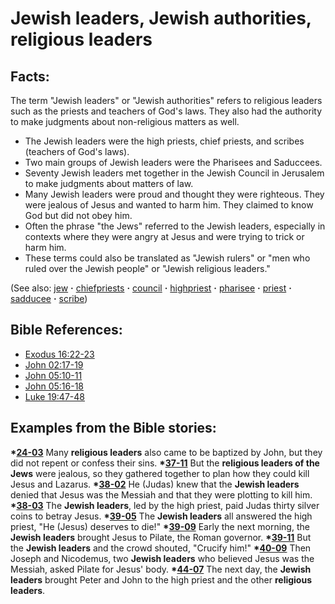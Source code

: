 # Jewish leaders, Jewish authorities, religious leaders #

## Facts: ##

The term "Jewish leaders" or "Jewish authorities" refers to religious leaders such as the priests and teachers of God's laws. They also had the authority to make judgments about non-religious matters as well.

* The Jewish leaders were the high priests, chief priests, and scribes (teachers of God's laws).
* Two main groups of Jewish leaders were the Pharisees and Saduccees.
* Seventy Jewish leaders met together in the Jewish Council in Jerusalem to make judgments about matters of law.
* Many Jewish leaders were proud and thought they were righteous. They were jealous of Jesus and wanted to harm him. They claimed to know God but did not obey him.
* Often the phrase "the Jews" referred to the Jewish leaders, especially in contexts where they were angry at Jesus and were trying to trick or harm him.
* These terms could also be translated as "Jewish rulers" or "men who ruled over the Jewish people" or "Jewish religious leaders."

(See also: [jew](../other/jew.md) **·** [chiefpriests](../other/chiefpriests.md) **·** [council](../other/council.md) **·** [highpriest](../kt/highpriest.md) **·** [pharisee](../other/pharisee.md) **·** [priest](../kt/priest.md) **·** [sadducee](../other/sadducee.md) **·** [scribe](../other/scribe.md))

## Bible References: ##

* [Exodus 16:22-23](https://door43.org/en/bible/notes/exo/16/22)
* [John 02:17-19](https://door43.org/en/bible/notes/jhn/02/17)
* [John 05:10-11](https://door43.org/en/bible/notes/jhn/05/10)
* [John 05:16-18](https://door43.org/en/bible/notes/jhn/05/16)
* [Luke 19:47-48](https://door43.org/en/bible/notes/luk/19/47)

## Examples from the Bible stories: ##

  __*[24-03](https://door43.org/en/obs/notes/frames/24-03)__ Many __religious leaders__ also came to be baptized by John, but they did not repent or confess their sins.
  __*[37-11](https://door43.org/en/obs/notes/frames/37-11)__ But the __religious leaders of the Jews__ were jealous, so they gathered together to plan how they could kill Jesus and Lazarus.
  __*[38-02](https://door43.org/en/obs/notes/frames/38-02)__ He (Judas) knew that the __Jewish leaders__ denied that Jesus was the Messiah and that they were plotting to kill him.
  __*[38-03](https://door43.org/en/obs/notes/frames/38-03)__ The __Jewish leaders__, led by the high priest, paid Judas thirty silver coins to betray Jesus.
  __*[39-05](https://door43.org/en/obs/notes/frames/39-05)__ The __Jewish leaders__ all answered the high priest, "He (Jesus) deserves to die!"
  __*[39-09](https://door43.org/en/obs/notes/frames/39-09)__ Early the next morning, the __Jewish leaders__ brought Jesus to Pilate, the Roman governor.
  __*[39-11](https://door43.org/en/obs/notes/frames/39-11)__ But the __Jewish leaders__ and the crowd shouted, "Crucify him!"
  __*[40-09](https://door43.org/en/obs/notes/frames/40-09)__ Then Joseph and Nicodemus, two __Jewish leaders__ who believed Jesus was the Messiah, asked Pilate for Jesus' body.
  __*[44-07](https://door43.org/en/obs/notes/frames/44-07)__ The next day, the __Jewish leaders__ brought Peter and John to the high priest and the other __religious leaders__.



